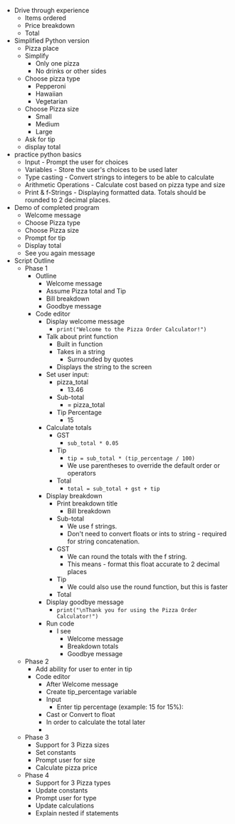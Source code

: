 - Drive through experience
	- Items ordered
	- Price breakdown
	- Total
- Simplified Python version
	- Pizza place
	- Simplify
		- Only one pizza
		- No drinks or other sides
	- Choose pizza type
		- Pepperoni
		- Hawaiian
		- Vegetarian
	- Choose Pizza size
		- Small
		- Medium
		- Large
	- Ask for tip
	- display total
- practice python basics
	- Input - Prompt the user for choices
	- Variables - Store the user's choices to be used later
	- Type casting - Convert strings to integers to be able to calculate
	- Arithmetic Operations - Calculate cost based on pizza type and size
	- Print & f-Strings - Displaying formatted data. Totals should be rounded to 2 decimal places.
- Demo of completed program
	- Welcome message
	- Choose Pizza type
	- Choose Pizza size
	- Prompt for tip
	- Display total
	- See you again message
- Script Outline
	- Phase 1 
		- Outline
			- Welcome message
			- Assume Pizza total and Tip
			- Bill breakdown
			- Goodbye message
		- Code editor
			- Display welcome message
				- `print("Welcome to the Pizza Order Calculator!")`
			- Talk about print function
				- Built in function
				- Takes in a string
					- Surrounded by quotes
				- Displays the string to the screen
			- Set user input:
				- pizza_total
					- 13.46
				- Sub-total
					- = pizza_total
				- Tip Percentage
					- 15
			- Calculate totals
				- GST
					- `sub_total * 0.05`
				- Tip
					- `tip = sub_total * (tip_percentage / 100)`
					- We use parentheses to override the default order or operators
				- Total
					- `total = sub_total + gst + tip`
			- Display breakdown
				- Print breakdown title
					- Bill breakdown
				- Sub-total
					- We use f strings.
					- Don't need to convert floats or ints to string - required for string concatenation.
				- GST
					- We can round the totals with the f string.
					- This means - format this float accurate to 2 decimal places
				- Tip
					- We could also use the round function, but this is faster
				- Total
			- Display goodbye message
				- `print("\nThank you for using the Pizza Order Calculator!")`
			- Run code
				- I see
					- Welcome message
					- Breakdown totals
					- Goodbye message
	- Phase 2
		- Add ability for user to enter in tip
		- Code editor
			- After Welcome message
			- Create tip_percentage variable
			- Input
				- Enter tip percentage (example: 15 for 15%):
			- Cast or Convert to float
			- In order to calculate the total later
			- 
	- Phase 3
		- Support for 3 Pizza sizes
		- Set constants
		- Prompt user for size
		- Calculate pizza price
	- Phase 4
		- Support for 3 Pizza types
		- Update constants
		- Prompt user for type
		- Update calculations
		- Explain nested if statements
